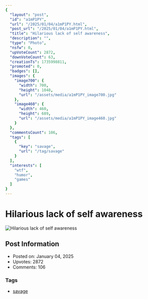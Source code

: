 ```yaml
---
{
  "layout": "post",
  "id": "a1mP1PY",
  "url": "/2025/01/04/a1mP1PY.html",
  "post_url": "/2025/01/04/a1mP1PY.html",
  "title": "Hilarious lack of self awareness",
  "description": "",
  "type": "Photo",
  "nsfw": 0,
  "upVoteCount": 2872,
  "downVoteCount": 63,
  "creationTs": 1735998811,
  "promoted": 0,
  "badges": [],
  "images": {
    "image700": {
      "width": 700,
      "height": 1048,
      "url": "/assets/media/a1mP1PY_image700.jpg"
    },
    "image460": {
      "width": 460,
      "height": 689,
      "url": "/assets/media/a1mP1PY_image460.jpg"
    }
  },
  "commentsCount": 106,
  "tags": [
    {
      "key": "savage",
      "url": "/tag/savage"
    }
  ],
  "interests": [
    "wtf",
    "humor",
    "games"
  ]
}
---
```


# Hilarious lack of self awareness

![Hilarious lack of self awareness](/assets/media/a1mP1PY_image700.jpg)

## Post Information

- Posted on: January 04, 2025
- Upvotes: 2872
- Comments: 106

### Tags

- [savage](/tag/savage)
